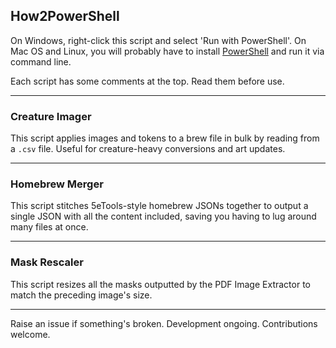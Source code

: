 ## How2PowerShell
On Windows, right-click this script and select 'Run with PowerShell'. On Mac OS and Linux, you will probably have to install [PowerShell](https://github.com/powershell/powershell) and run it via command line.

Each script has some comments at the top. Read them before use.

---

### Creature Imager

This script applies images and tokens to a brew file in bulk by reading from a `.csv` file. Useful for creature-heavy conversions and art updates.

---

### Homebrew Merger

This script stitches 5eTools-style homebrew JSONs together to output a single JSON with all the content included, saving you having to lug around many files at once.

---

### Mask Rescaler

This script resizes all the masks outputted by the PDF Image Extractor to match the preceding image's size.

---

Raise an issue if something's broken. Development ongoing. Contributions welcome.
